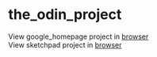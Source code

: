 # the_odin_project
View google_homepage project in [browser](http://htmlpreview.github.io/?https://github.com/finnishmiko/the_odin_project/blob/master/google-homepage/google-homepage.html)  
View sketchpad project in [browser](http://htmlpreview.github.io/?https://github.com/finnishmiko/the_odin_project/blob/master/Sketchpad/sketchpad.html)  